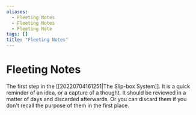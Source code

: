 ```yaml
---
aliases:
  - Fleeting Notes
  - Fleeting Notes
  - Fleeting Note
tags: []
title: "Fleeting Notes"
---
```


# Fleeting Notes

The first step in the [[20220704161251|The Slip-box System]]. It is a quick reminder of an idea, or a capture of a thought. It should be reviewed in a matter of days and discarded afterwards. Or you can discard them if you don't recall the purpose of them in the first place.